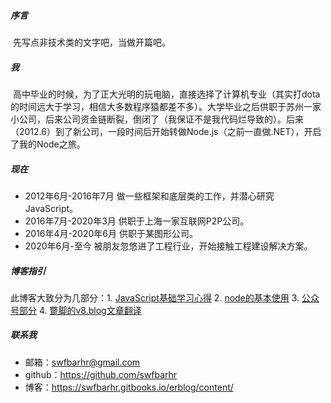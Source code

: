 ##### 序言
&nbsp;先写点非技术类的文字吧，当做开篇吧。

##### 我
&nbsp;高中毕业的时候，为了正大光明的玩电脑，直接选择了计算机专业（其实打dota的时间远大于学习，相信大多数程序猿都差不多）。大学毕业之后供职于苏州一家小公司，后来公司资金链断裂，倒闭了（我保证不是我代码烂导致的）。后来（2012.6）到了新公司，一段时间后开始转做Node.js（之前一直做.NET），开启了我的Node之旅。

##### 现在
+ 2012年6月-2016年7月 做一些框架和底层类的工作，并潜心研究JavaScript。
+ 2016年7月-2020年3月 供职于上海一家互联网P2P公司。
+ 2016年4月-2020年6月 供职于某图形公司。
+ 2020年6月-至今 被朋友忽悠进了工程行业，开始接触工程建设解决方案。

##### 博客指引
此博客大致分为几部分：1. [JavaScript基础学习心得](https://github.com/swfbarhr/blog) 2. [node的基本使用](https://github.com/swfbarhr/blog/tree/master/node) 3. [公众号部分](https://github.com/swfbarhr/blog/tree/master/wechat/mp) 4. [蹩脚的v8.blog文章翻译](https://github.com/swfbarhr/blog/tree/master/v8.dev)

##### 联系我
+  邮箱：swfbarhr@gmail.com
+  github：https://github.com/swfbarhr
+  博客：https://swfbarhr.gitbooks.io/erblog/content/
